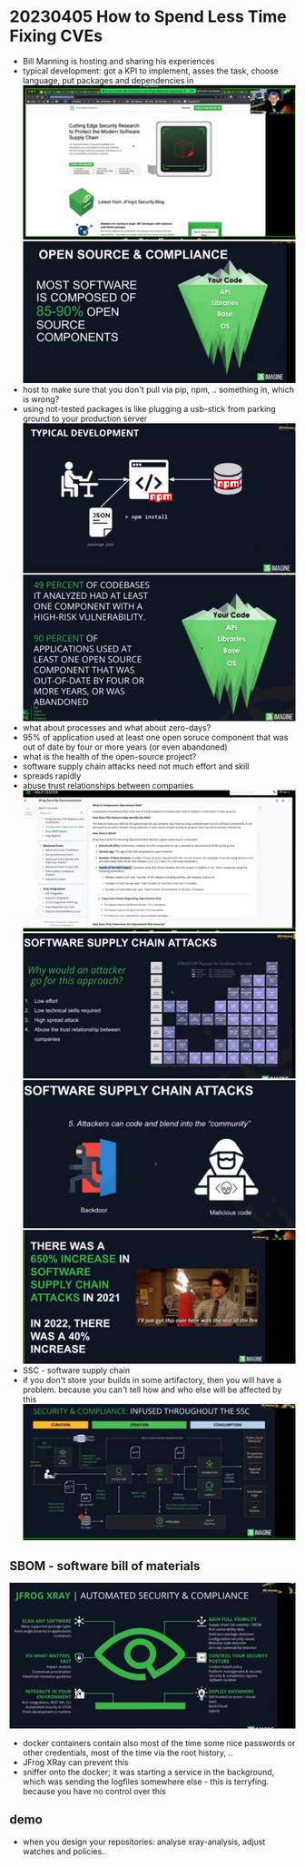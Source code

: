 # 20230405 How to Spend Less Time Fixing CVEs
* Bill Manning is hosting and sharing his experiences
* typical development: got a KPI to implement, asses the task, choose language, put packages and dependencies in
![](img00.png)
![](img02.png)
* host to make sure that you don't pull via pip, npm, .. something in, which is wrong?
* using not-tested packages is like plugging a usb-stick from parking ground to your production server
![](img04.png)
![](img05.png)
*  what about processes and what about zero-days?
*  95% of application used at least one open soruce component that was out of date by four or more years (or even abandoned)
*  what is the health of the open-source project?
  * software supply chain attacks need not much effort and skill
  *  spreads rapidly
  *  abuse trust relationships between companies
![](img06.png)
![](img07.png)
![](img08.png)
![](img09.png)
* SSC - software supply chain
* if you don't store your builds in some artifactory, then you will have a problem. because you can't tell how and who else will be affected by this
![](img10.png)

## SBOM - software bill of materials
![](img11.png)
* docker containers contain also most of the time some nice passwords or other credentials, most of the time via the root history, ..
* JFrog XRay can prevent this
* sniffer onto the docker; it was starting a service in the background, which was sending the logfiles somewhere else - this is terryfing. because you have no control over this

## demo
* when you design your repositories: analyse xray-analysis, adjust watches and policies..
